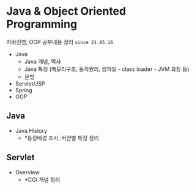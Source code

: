 # Java & Object Oriented Programming

자바진영, OOP 공부내용 정리
`since 21.05.16`

- Java
  - Java 개념, 역사
  - Java 특징 (메모리구조, 동작원리, 컴파일 - class loader - JVM 과정 등)
  - 문법
- Servlet/JSP
- Spring
- OOP

## Java

- Java History
  - *등장배경 조사, 버전별 특징 정리

## Servlet
- Overview
  - *CGI 개념 정리 


